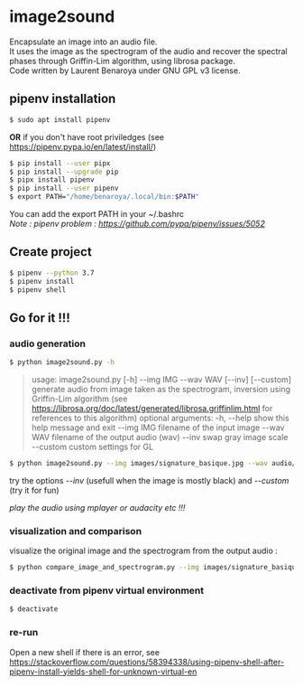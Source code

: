 # image2sound
Encapsulate an image into an audio file.  
It uses the image as the spectrogram of the audio and recover the spectral phases through Griffin-Lim algorithm, using librosa package.  
Code written by Laurent Benaroya under GNU GPL v3 license.
## pipenv installation
```bash
$ sudo apt install pipenv 
```
__OR__ if you don't have root priviledges (see https://pipenv.pypa.io/en/latest/install/)
```bash
$ pip install --user pipx
$ pip install --upgrade pip
$ pipx install pipenv
$ pip install --user pipenv
$ export PATH="/home/benaroya/.local/bin:$PATH"
```
You can add the export PATH in your ~/.bashrc  
*Note : pipenv problem : https://github.com/pypa/pipenv/issues/5052*
## Create project
```bash
$ pipenv --python 3.7
$ pipenv install
$ pipenv shell
```
## Go for it !!!

### audio generation
```bash
$ python image2sound.py -h
```
> usage: image2sound.py [-h] --img IMG --wav WAV [--inv] [--custom]
> generate audio from image taken as the spectrogram, inversion using Griffin-Lim algorithm (see https://librosa.org/doc/latest/generated/librosa.griffinlim.html for references to this algorithm)
> optional arguments:
  -h, --help  show this help message and exit
  --img IMG   filename of the input image
  --wav WAV   filename of the output audio (wav)
  --inv       swap gray image scale
  --custom    custom settings for GL

```bash
$ python image2sound.py --img images/signature_basique.jpg --wav audio/signature_basique.wav
```
try the options *--inv* (usefull when the image is mostly black) and *--custom* (try it for fun)

*play the audio using mplayer or audacity etc !!!*

### visualization and comparison
visualize the original image and the spectrogram from the output audio :
```bash
$ python compare_image_and_spectrogram.py --img images/signature_basique.jpg --wav audio/signature_basique.wav
```
### deactivate from pipenv virtual environment
```bash
$ deactivate
```
### re-run
Open a new shell if there is an error, see https://stackoverflow.com/questions/58394338/using-pipenv-shell-after-pipenv-install-yields-shell-for-unknown-virtual-en

